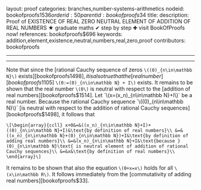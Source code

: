 layout: proof
categories: branches,number-systems-arithmetics
nodeid: bookofproofs$1536
orderid: 50
parentid: bookofproofs$34
title: 
description:  Proof of EXISTENCE OF REAL ZERO NEUTRAL ELEMENT OF ADDITION OF REAL NUMBERS &#9733; graduate maths &#10004; step by step &#10010; visit BookOfProofs now!
references: bookofproofs$696
keywords: addition,element,existence,neutral,numbers,real,zero,proof
contributors: bookofproofs

---


---

Note that since the [rational Cauchy sequence of zeros `\((0)_{n\in\mathbb N}\)` exists][bookofproofs$1498], it is also true that the [real number][bookofproofs$1105] `\(0:=(0)_{n\in\mathbb N} + I\)` exists.  It remains to be shown that the real number `\(0\)` is neutral with respect to the [addition of real numbers][bookofproofs$1514]. Let `\(x=(x_n)_{n\in\mathbb N}+I\)` be a real number. Because the rational Cauchy sequence `\((0)_{n\in\mathbb N}\)` [is neutral with respect to the addition of rational Cauchy sequences][bookofproofs$1498], it follows that

`\[\begin{array}{ccll}
x+0&=&((x_n)_{n\in\mathbb N}+I)+((0)_{n\in\mathbb N}+I)&\text{by definition of real numbers}\\
&=&((x_n)_{n\in\mathbb N}+(0)_{n\in\mathbb N})+I&\text{by definition of adding real numbers}\\
&=&(x_n)_{n\in\mathbb N}+I&\text{because }(0)_{n\in\mathbb N}\text{ is neutral element of addition of rational Cauchy sequences}\\
&=&x&\text{by definition of real numbers}\\
\end{array}\]`

It remains to be shown that also the equation `\(0+x=x\)` holds for all `\(x\in\mathbb R\)`. It follows immediately from the [commutativity of adding real numbers][bookofproofs$33].